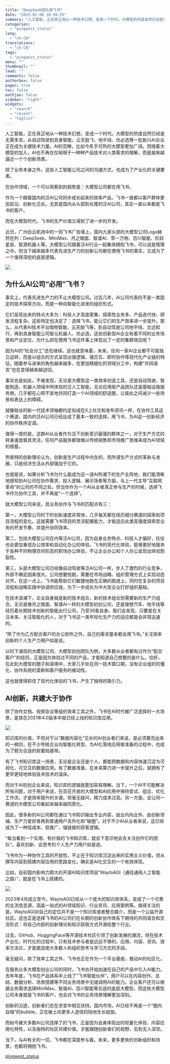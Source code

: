 ```yaml
---
title: "DeepSeek团队用飞书"
date: "2025-02-08 18:50:55"
summary: "人工智能，正在真正地从一种技术幻想，变成一个时代。大模型的热度自然已经是无需多言。从自动驾驶到具身智..."
categories:
  - "pingwest_status"
lang:
  - "zh-CN"
translations:
  - "zh-CN"
tags:
  - "pingwest_status"
menu: ""
thumbnail: ""
lead: ""
comments: false
authorbox: false
pager: true
toc: false
mathjax: false
sidebar: "right"
widgets:
  - "search"
  - "recent"
  - "taglist"
---
```


人工智能，正在真正地从一种技术幻想，变成一个时代。大模型的热度自然已经是无需多言。从自动驾驶到具身智能，云天励飞、地平线、优必选等一批新兴AI企业正在成为关键技术力量。AI的范畴，比如今炙手可热的大模型更加广阔。而随着大模型的加入，AI也不再仅仅局限于一种种产品技术对人类需求的理解，而是越来越逼近一个个创新场景。

除了业务本身之外，这些人工智能公司之间的沟通方式，也成为了产业化的关键要素。

在协作领域，一个可以观察到的趋势是：大模型公司都在用飞书。

作为一个跟着国内的泛AI公司同步成长起来的效率产品，飞书一直都以客户群体更加前沿、创新化见长。尤其是国内从头部到长尾的泛AI公司，其实一直以来都是飞书的客户。

而在大模型时代，飞书的生产价值又得到了进一步的开发。

近日，广州白云机场中的一则飞书广告墙上，国内九家头部的大模型公司Logo赫然在列：DeepSeek、MiniMax、月之暗面、智谱AI、零一万物、百川智能、阶跃星辰、智源机器人等。大模型公司跟着泛AI行业一起集体拥抱飞书，可以说是情理之中。但当下越来越多代表先进生产力的创新公司都在使用飞书的事实，又成为了一个值得深挖的底层逻辑。

![](https://cdn.pingwest.com/portal/2025/02/08/portal/2025/02/08/m0YrWz5emyWCWN4mSr13R0hrKBH786eZ?x-oss-process=style/article-body)

**为什么AI公司“必用”飞书？**
------------------

事实上，代表先进生产力的不止大模型公司。过去几年，AI公司代表的不是一类固定的技术探索方向，而是一种向智能化进发的组织形式。

它们呈现出来的特点大多为：科技人才高度密集、探索性业务多、产品迭代快、研发流程复杂。这些特定也决定了：选择飞书，能让它们的生产效率进一步提升。那么，从代表AI技术平台暗物智能、云天励飞等，到自动驾驶公司地平线、文远知行，再到具身智能公司智元机器人、优必选，这些创新型AI企业有着不同的业务场景和产业定位，为什么却在使用飞书这件事上体现出了一定的集群效应呢？

因为AI的“社会分工”还在继续。这也就意味着，未来，任何一家AI企业都不可能独立运转，而是以组合的方式呈现出强逻辑、强交互、即时协作等现代化产业链的特征。随着参与进来的角色越来越多，在更加精细化的领域分工中，构建“共同语言”也在变得越来越迫切。

事实也是如此。不难发现，无论是大模型这一类效率创造工具，还是自动驾驶、智能制造、机器人领域中所体现的泛人工智能，无论应用层产品团队还是基础设施服务商，几乎都在心照不宣地共同打造一个AI领域的舒适圈，让彼此之间减少一些场景和表达上的障碍。

就像硅谷的新一代技术领袖都约定俗成在X上社交和发布资讯一样，在协作工具这个赛道，国内的泛AI公司已经达成了基本一致的选择。用飞书，为AI这一创新经济的协作秩序定调。

值得一提的是，这群AI从业者作为当下创新意识最强的群体之一，对于生产方式的转身速度极其灵活，任何产品服务都很难以传统销售和市场推广思维来成为AI领域的根基。

熊彼特的创新理论认为，创新是生产过程中内生的，而所谓生产方式的革新与发展，只是经济生活从外部强加于它的。

也就是说，如果分析飞书为什么能成为这一波AI热潮下的生产主阵地，我们能清晰地感知到AI公司在协作需求、投入逻辑、展示场景等方面，与上一代主导“互联网革命”的公司的不同之处。但当你作为一个AI从业者真正参与生产的时候，选择飞书作为协作工具，并不再是“一个选择”。

就大模型公司来说，其业务协作与飞书的匹配点有三：

第一，大模型公司时下的创新速度非常快，几乎每天都在经历细分赛道的探索和项目流程的变化。这就需要飞书项目的灵活配置能力，才能适应此类高强度探索型业务的开发节奏，并提升协同效率。

第二，包括大模型公司在内等泛AI公司，因为自身业务特点、科技人才偏好，往往也会更加重视办公效率和自动化办公的体验。飞书的现代化体验，能够更好地服务于各种不同物理空间形态的职场办公体验，不让企业办公和个人办公呈现出体验割裂性。

第三，头部大模型公司已经像自动驾驶等泛AI公司一样，步入了激烈的行业竞争，外部不确定因素很大。公司想要抢跑，需要在市场战略、组织管理方式上实现动态对齐。在这一点上，飞书能帮助它们敏捷地跑在正确的跑道上，同时在复杂的项目流程和战略实践中协调供应链，为下一步成长为中大型企业打好组织基础。

在技术浪潮下，企业自身就是新的技术组合，新的技术组合则需要新的生产力组合。无论是像月之暗面、智谱AI一样的大模型初创公司，还是理想汽车、地平线等经历着长期技术创新的智能出行公司，乃至36氪自身。我们会发现，只要是在关注未来、关注智能化的人，对于飞书这一类年轻化生产力的适应都是会非常迅速的。

“除了作为乙方配合客户的办公软件之外，自己的需求基本都会用飞书。”关注效率创新的个人生产力用户如是说。

以时下涌现的大模型公司、大模型初创团队为例，大多数从业者都有过作为“配合客户”的经历。正是因为体验过不同的产品，才能知道自己想要的是什么。恰好，在此刻大模型的圈子和语境中，大家几乎处在同一技术窗口期，没有企业组织的僵化、协作系统的垄断和客户服务的被动性。

这也就使得抓住了现代化体验的飞书，产生了独特的吸引力。

**AI创新，共建大于协作**
---------------

除了协作文档、视频会议等组织效率工具之外，飞书在AI时代被广泛选择的一大场景，是其在2021年4.0版本中就已经上线的知识库应用。

![](https://cdn.pingwest.com/portal/2025/02/08/portal/2025/02/08/dYJHD4X84C4tKnB7BszY247jHCsZA_mx?x-oss-process=style/article-body)

知识库的价值，不但对于以“数据内容化”见长的AI创业者们来说，是必须要亮出来的一柄剑，在不少传统企业向智能化转型、为AI化落地应用做准备的过程中，也成为了颇为合适的软着陆基带。

有了飞书知识库这一场景，无论是企业还是个人，都能把数据和内容快速沉淀为可视化、可交互的数据应用。有了数据准备，在未来算力进一步提升之后，就拥有了更早更轻地体验技术技术的温床。

而对于AI初创企业来说，知识库的逻辑就更加容易理解。当下，一个AI不可能解决所有问题，对于用户来说，在百花齐放的大模型和AI应用中保持尝试、组合、优化工作流，才是效率提升的关键。但毫无疑问，精力成本过高。另一方面，会让同一赛道的大模型公司看起来越来越同质化。

因此，很多新的AI公司都在通过飞书知识输出专业内容，由业内向业外、由创新领袖、生产力爱好者再到普通用户去外化和“破圈”。对于不少AI从业者来说，这已经成为了一种低成本、低推广、强链接的获客逻辑。

“每当看到一个实用、有价值的飞书知识库，就会下意识地会去关注创作它的团队“。喜欢创新、会思考的个人生产力用户如是说。

飞书作为一种协作工具的开放性，不止在于知识库沉淀出来的实用主义价值，但从撰写内容到搭建内容应用的思路变化，确实是AI化交互的一个有效体现。

比如，目前国内影响力颇大的开源AI知识库项目“WaytoAGI（通往通用人工智能之路）”，就是在飞书上搭建的。

![](https://cdn.pingwest.com/portal/2025/02/08/portal/2025/02/08/RMC7h5SBY9R0xz8t21mM9rGtj941GBDE?x-oss-process=style/article-body)

2023年4月成立至今，WaytoAGI已经从一个庞大的知识库体系，变成了一个可靠的主流信息源，涵盖一站式的AI领域知识、行业资讯、应用案例等。值得关注的是，WaytoAGI对自己的定位并不是一个知识库或者整合媒介，而是一个公益开源社区。这也正是选择飞书的AI公司们在长期的创新协作体系下期待的共同语言和交流形式：将自己内部的创新理论和知识获取方式开源给整个行业。

过去，GitHub、HuggingFace等开源技术社区引领了创新发展的潮流，但在技术产业化、时代化的过程中，只有技术参与者是远远不够的。应用、内容、资讯、效率方法论，才是塑造绝大多数人和组织思考与学习方式的手段。

毫无疑问，除了效率工具之外，飞书也正在作为一个平台基座，推动AI的社区化。

在服务众多大模型创业公司的同时，飞书也开始加速在自己的产品中引入AI能力。去年年底，飞书在产品体系中上线了“飞书智能伙伴”，用户可以在内容创作、总结、数据分析、场景搭建等不同业务场景中无缝调用AI的能力。企业客户还可以根据业务需求选择MiniMax、智谱AI、百川智能等合适的底层大模型，而这些大模型公司本身就是飞书的客户，也会对飞书的业务场景理解更加深刻。

创新的沿途，创新者们总在求变中相互扶持。国内市场，AI已经不再是一个“圈内自嗨”的bubble，正在破土向更多人途径的陆地生长绽放。

而如今被大多数AI公司选择了的飞书，正是因为自身体现出的轻量化体验、内容应用化特性，以及独特的社区共建价值，才能跟随创新者们的视野，去到无人深空。

当下，与AI有关的一切，飞书都在深度参与着。未来，更多更快的创新组织和场景，也都将拥抱飞书。

[pingwest_status](https://www.pingwest.com/w/302202)
